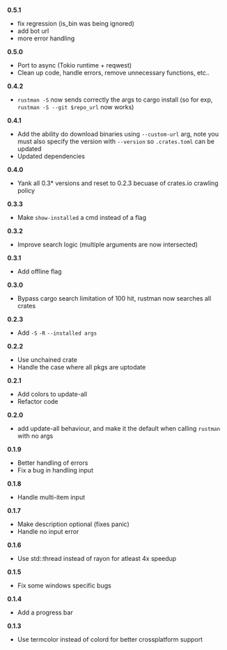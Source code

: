 **0.5.1**
 - fix regression (is_bin was being ignored)
 - add bot url
 - more error handling

**0.5.0**
- Port to async (Tokio runtime + reqwest)
- Clean up code, handle errors, remove unnecessary functions, etc..

**0.4.2**
- `rustman -S` now sends correctly the args to cargo install (so for exp, `rustman -S --git $repo_url` now works)

**0.4.1**
- Add the ability do download binaries using `--custom-url` arg, note you must also specify the version  with `--version` so `.crates.toml` can be updated
- Updated dependencies

**0.4.0**
- Yank all 0.3* versions and reset to 0.2.3 becuase of crates.io crawling policy

**0.3.3**
- Make `show-installed` a cmd instead of a flag

**0.3.2**
- Improve search logic (multiple arguments are now intersected)

**0.3.1**
- Add offline flag

**0.3.0**
- Bypass cargo search limitation of 100 hit, rustman now searches all crates

**0.2.3**
- Add `-S` `-R` `--installed args`

**0.2.2**
- Use unchained crate
- Handle the case where all pkgs are uptodate

**0.2.1**
- Add colors to update-all
- Refactor code

**0.2.0**
- add update-all behaviour, and make it the default when calling `rustman` with no args

**0.1.9**

- Better handling of errors
- Fix a bug in handling input

**0.1.8**

- Handle multi-item input

**0.1.7**

- Make description optional (fixes panic)
- Handle no input error

**0.1.6**

- Use std::thread instead of rayon for atleast 4x speedup

**0.1.5**

- Fix some windows specific bugs

**0.1.4**

- Add a progress bar

**0.1.3**

- Use termcolor instead of colord for better crossplatform support
